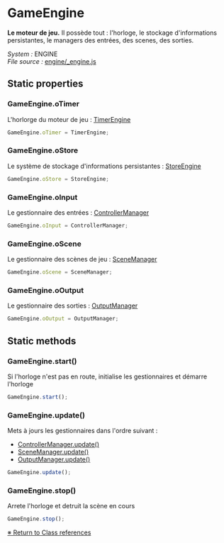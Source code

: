 # GameEngine

**Le moteur de jeu.** Il possède tout : l'horloge, le stockage d'informations persistantes, le managers des entrées, des scenes, des sorties. 


_System :_ ENGINE  
_File source :_ [engine/_engine.js](https://github.com/de-sign/DBZ-Versus/blob/master/src/assets/js/engine/_engine.js)

## Static properties
### GameEngine.oTimer

L'horlorge du moteur de jeu : [TimerEngine](TimerEngine.md) 

```javascript
GameEngine.oTimer = TimerEngine;
```

### GameEngine.oStore

Le système de stockage d'informations persistantes : [StoreEngine](StoreEngine.md) 

```javascript
GameEngine.oStore = StoreEngine;
```

### GameEngine.oInput

Le gestionnaire des entrées : [ControllerManager](ControllerManager.md) 

```javascript
GameEngine.oInput = ControllerManager;
```

### GameEngine.oScene

Le gestionnaire des scènes de jeu : [SceneManager](SceneManager.md) 

```javascript
GameEngine.oScene = SceneManager;
```

### GameEngine.oOutput

Le gestionnaire des sorties : [OutputManager](OutputManager.md) 

```javascript
GameEngine.oOutput = OutputManager;
```


## Static methods
### GameEngine.start()

Si l'horloge n'est pas en route, initialise les gestionnaires et démarre l'horloge 

```javascript
GameEngine.start();
```

### GameEngine.update()

Mets à jours les gestionnaires dans l'ordre suivant :- [ControllerManager.update()](ControllerManager.md)- [SceneManager.update()](SceneManager.md)- [OutputManager.update()](OutputManager.md)

```javascript
GameEngine.update();
```

### GameEngine.stop()

Arrete l'horloge et detruit la scène en cours 

```javascript
GameEngine.stop();
```


<link rel="stylesheet" href="../_doc.css" />

[&#8251; Return to Class references](References.md)